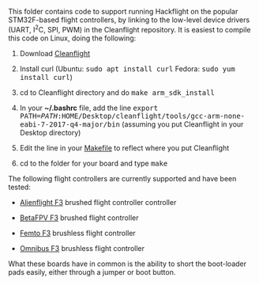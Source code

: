 This folder contains code to support running Hackflight on the popular STM32F-based flight controllers,
by linking to the low-level device drivers (UART, I<sup>2</sup>C, SPI, PWM) in
the Cleanflight repository. It is easiest to compile this code on Linux, doing the following:

1. Download [Cleanflight](https://github.com/cleanflight/cleanflight)

2. Install curl (Ubuntu: <tt>sudo apt install curl</tt> Fedora: <tt>sudo yum install curl</tt>)

3. cd to Cleanflight directory and do <tt>make arm\_sdk\_install</tt>

4. In your <b>~/.bashrc</b> file, add the line <tt>export PATH=$PATH:$HOME/Desktop/cleanflight/tools/gcc-arm-none-eabi-7-2017-q4-major/bin</tt>  (assuming you put Cleanflight in your Desktop directory)

5. Edit the line in your 
[Makefile](https://github.com/simondlevy/Hackflight/blob/master/extras/stm32f/examples/alienflightf3v1_dsmx/Makefile#L26-L28)
to reflect where you put Cleanflight

6. cd to the folder for your board and type <tt>make</tt>

The following flight controllers are currently supported and have been tested:

* [Alienflight F3](http://www.readytoflyquads.com/alien-f3-brushed-flight-controller) brushed flight controller
controller

* [BetaFPV F3](https://betafpv.com/products/betafpv-f3-evo-whoop-brushed-flight-controller-no-receiver-version) brushed flight controller

* [Femto F3](http://www.readytoflyquads.com/f3-femto-flight-controller) brushless flight controller

* [Omnibus F3](https://www.readytoflyquads.com/flip-32-f3-omnibus) brushless flight controller

What these boards have in common is the ability to short the boot-loader pads easily, either through a jumper
or boot button.  



